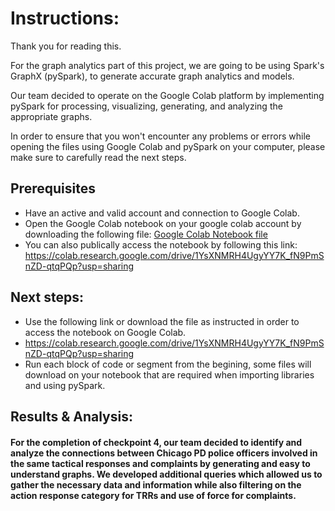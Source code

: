 # Instructions:

Thank you for reading this.

For the graph analytics part of this project, we are going to be using Spark's GraphX (pySpark), to generate accurate graph analytics and models.

Our team decided to operate on the Google Colab platform by implementing pySpark for processing, visualizing, generating, and analyzing the appropriate graphs. 

In order to ensure that you won't encounter any problems or errors while opening the files using Google Colab and pySpark on your computer, please make sure to
carefully read the next steps.

## Prerequisites
- Have an active and valid account and connection to Google Colab.
- Open the Google Colab notebook on your google colab account by downloading the following file: [Google Colab Notebook file](src/checkpoint_4_revised.ipynb)
- You can also publically access the notebook by following this link: https://colab.research.google.com/drive/1YsXNMRH4UgyYY7K_fN9PmSnZD-qtqPQp?usp=sharing

## Next steps:
- Use the following link or download the file as instructed in order to access the notebook on Google Colab.
- https://colab.research.google.com/drive/1YsXNMRH4UgyYY7K_fN9PmSnZD-qtqPQp?usp=sharing
- Run each block of code or segment from the begining, some files will download on your notebook that are required when importing libraries and using pySpark.

## Results & Analysis:
#### For the completion of checkpoint 4, our team decided to identify and analyze the connections between Chicago PD police officers involved in the same tactical responses and complaints by generating and easy to understand graphs. We developed additional queries which allowed us to gather the necessary data and information while also filtering on the action response category for TRRs and use of force for complaints.


